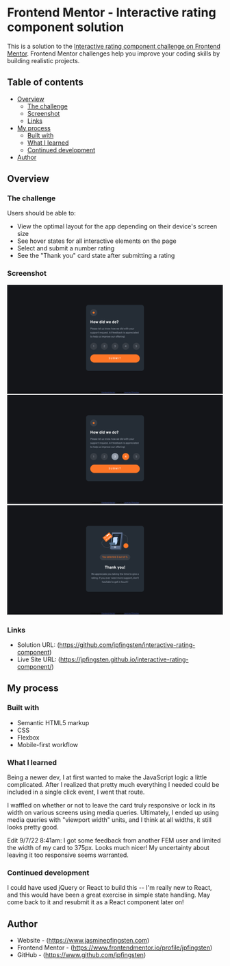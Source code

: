# Frontend Mentor - Interactive rating component solution

This is a solution to the [Interactive rating component challenge on Frontend Mentor](https://www.frontendmentor.io/challenges/interactive-rating-component-koxpeBUmI). Frontend Mentor challenges help you improve your coding skills by building realistic projects.

## Table of contents

- [Overview](#overview)
  - [The challenge](#the-challenge)
  - [Screenshot](#screenshot)
  - [Links](#links)
- [My process](#my-process)
  - [Built with](#built-with)
  - [What I learned](#what-i-learned)
  - [Continued development](#continued-development)
- [Author](#author)

## Overview

### The challenge

Users should be able to:

- View the optimal layout for the app depending on their device's screen size
- See hover states for all interactive elements on the page
- Select and submit a number rating
- See the "Thank you" card state after submitting a rating

### Screenshot

![Rating card](solution/rating-card.png)
![Active states](solution/active-states.png)
![Thank You card](solution/thank-you.png)

### Links

- Solution URL: (https://github.com/jpfingsten/interactive-rating-component)
- Live Site URL: (https://jpfingsten.github.io/interactive-rating-component/)

## My process

### Built with

- Semantic HTML5 markup
- CSS
- Flexbox
- Mobile-first workflow

### What I learned

Being a newer dev, I at first wanted to make the JavaScript logic a little complicated. After I realized that pretty much everything I needed could be included in a single click event, I went that route.

I waffled on whether or not to leave the card truly responsive or lock in its width on various screens using media queries. Ultimately, I ended up using media queries with "viewport width" units, and I think at all widths, it still looks pretty good.

Edit 9/7/22 8:41am: I got some feedback from another FEM user and limited the width of my card to 375px. Looks much nicer! My uncertainty about leaving it too responsive seems warranted.

### Continued development

I could have used jQuery or React to build this -- I'm really new to React, and this would have been a great exercise in simple state handling. May come back to it and resubmit it as a React component later on!

## Author

- Website - (https://www.jasminepfingsten.com)
- Frontend Mentor - (https://www.frontendmentor.io/profile/jpfingsten)
- GitHub - (https://www.github.com/jpfingsten)
